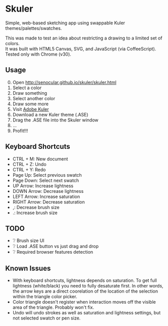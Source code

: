 Skuler
======

Simple, web-based sketching app using swappable Kuler themes/palettes/swatches. 

This was made to test an idea about restricting a drawing to a limited set of colors.  
It was built with HTML5 Canvas, SVG, and JavaScript (via CoffeeScript). Tested only with Chrome (v30).


Usage
-----

0. Open http://senocular.github.io/skuler/skuler.html
0. Select a color
0. Draw something
0. Select another color
0. Draw some more
0. Visit [Adobe Kuler](https://kuler.adobe.com/explore/)
0. Download a new Kuler theme (.ASE)
0. Drag the .ASE file into the Skuler window
0. ...
0. Profit!!!



Keyboard Shortcuts
------------------

- CTRL + M: New document
- CTRL + Z: Undo
- CTRL + Y: Redo
- Page Up: Select previous swatch
- Page Down: Select next swatch
- UP Arrow: Increase lightness
- DOWN Arrow: Decrease lightness
- LEFT Arrow: Increase saturation
- RIGHT Arrow: Decrease saturation
- ,: Decrease brush size
- .: Increase brush size


TODO
----

- :grey_question: Brush size UI
- :grey_question: Load .ASE button vs just drag and drop
- :grey_question: Required browser features detection


Known Issues
------------

- With keyboard shortcuts, lightness depends on saturation. To get full lightness (white/black) you need to fully desaturate first.  In other words, the arrow keys are a direct coorelation of the location of the selection within the triangle color picker.
- Color triangle doesn't register when interaction moves off the visible area of the triangle.  Probably won't fix.
- Undo will undo strokes as well as saturation and lightness settings, but not selected swatch or pen size.
